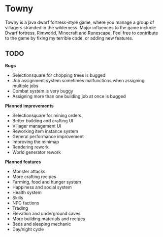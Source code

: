 # Towny

Towny is a java dwarf fortress-style game, where you manage a group of villagers stranded in the wilderness.
Major influences to the game include: Dwarf fortress, Rimworld, Minecraft and Runescape.
Feel free to contribute to the game by fixing my terrible code, or adding new features.

## TODO

  **Bugs**
 - Selectionsquare for chopping trees is bugged
 - Job assignment system sometimes malfunctions when assigning multiple jobs
 - Combat system is very buggy
 - Assigning more than one building job at once is bugged
 
 **Planned improvements**

 - Selectionsquare for mining orders
 - Better building and crafting UI
 - Villager management UI
 - Reworking item instance system
 - General performance improvement
 - Improving the minimap
 - Rendering rework
 - World generator rework
 
 **Planned features**
 - Monster attacks
 - More crafting recipes
 - Farming, food and hunger system
 - Happiness and social system
 - Health system
 - Skills
 - NPC factions
 - Trading
 - Elevation and underground caves
 - More building materials and recipes
 - Beds and sleeping mechanic
 - Day/night cycle
